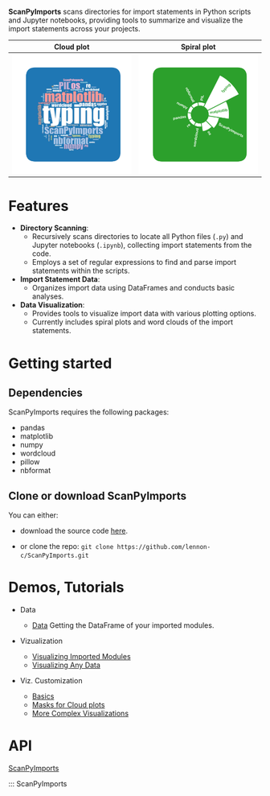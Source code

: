 **ScanPyImports** scans directories for import statements in Python scripts and Jupyter notebooks, providing tools to summarize and visualize the import statements across your projects.

Cloud plot            |  Spiral plot
:-------------------------:|:-------------------------:
<img width="350px" src="https://github.com/lennon-c/ScanPyImports/raw/main/docs/img/cloud_plot.svg" alt="image_name png" />|    <img width="350px" src="https://github.com/lennon-c/ScanPyImports/raw/main/docs/img/spiral_plot.svg" alt="image_name png" />
 
# Features
- **Directory Scanning**:
    - Recursively scans directories to locate all Python files (`.py`) and Jupyter notebooks (`.ipynb`), collecting import statements from the code.
    - Employs a set of regular expressions to find and parse import statements within the scripts.
- **Import Statement Data**:
    - Organizes import data using DataFrames and conducts basic analyses.
- **Data Visualization**:
    - Provides tools to visualize import data with various plotting options.
    - Currently includes spiral plots and word clouds of the import statements.

# Getting started
##  Dependencies 
ScanPyImports requires the following packages:

- pandas 
- matplotlib  
- numpy  
- wordcloud 
- pillow  
- nbformat 

## Clone or download ScanPyImports
You can either:

- download the source code [here](https://github.com/lennon-c/ScanPyImports/archive/refs/heads/main.zip).  

- or clone the repo:
`git clone https://github.com/lennon-c/ScanPyImports.git`
 

# Demos, Tutorials
<div class="grid cards" markdown>

-  Data
    -  [Data](https://lennon-c.github.io/ScanPyImports/Examples/Data/)
            Getting the DataFrame of your imported modules.

- Vizualization
    - [Visualizing Imported Modules](https://lennon-c.github.io/ScanPyImports/Examples/PlotsImports/)
    - [Visualizing Any Data](https://lennon-c.github.io/ScanPyImports/Examples/Plots/)

- Viz. Customization
    - [Basics](https://lennon-c.github.io/ScanPyImports/Examples/CustomBasic)
    - [Masks for Cloud plots](https://lennon-c.github.io/ScanPyImports/Examples/Masks)
    - [More Complex Visualizations](https://lennon-c.github.io/ScanPyImports/Examples/Example)  

 </div>

 

# API

[ScanPyImports](https://lennon-c.github.io/ScanPyImports/Api/ScanPyImports/)

::: ScanPyImports 
 
 